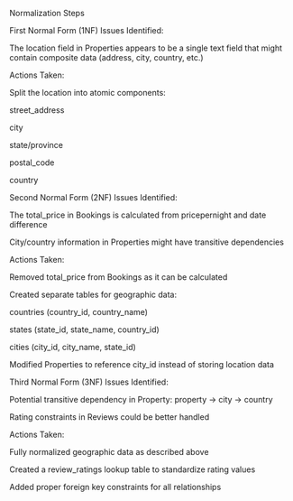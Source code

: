 Normalization Steps

 First Normal Form (1NF)
Issues Identified:

The location field in Properties appears to be a single text field that might contain composite data (address, city, country, etc.)

Actions Taken:

Split the location into atomic components:

street_address

city

state/province

postal_code

country

 Second Normal Form (2NF)
Issues Identified:

The total_price in Bookings is calculated from pricepernight and date difference

City/country information in Properties might have transitive dependencies

Actions Taken:

Removed total_price from Bookings as it can be calculated

Created separate tables for geographic data:

countries (country_id, country_name)

states (state_id, state_name, country_id)

cities (city_id, city_name, state_id)

Modified Properties to reference city_id instead of storing location data

 Third Normal Form (3NF)
Issues Identified:

Potential transitive dependency in Property: property → city → country

Rating constraints in Reviews could be better handled

Actions Taken:

Fully normalized geographic data as described above

Created a review_ratings lookup table to standardize rating values

Added proper foreign key constraints for all relationships
